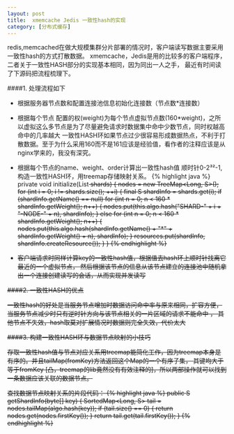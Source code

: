 ```yaml
---
layout: post
title:  xmemcache Jedis 一致性hash的实现
category: [分布式缓存]
---
```


redis,memcached在做大规模集群分片部署的情况时，客户端读写数据主要采用一致性hash的方式打散数据。
xmemcache，Jedis是用的比较多的客户端程序，二者关于一致性HASH部分的实现基本相同，因为同出一人之手，
最近有时间读了下源码把流程梳理下。

####1.	处理流程如下
	
* 根据服务器节点数和配置连接池信息初始化连接数（节点数*连接数）

* 根据每个节点 配置的权(weight)为每个节点虚拟节点数(160*weight)，之所以虚拟这么多节点是为了尽量避免请求时数据集中命中少数节点，同时权越高命中的几率越大
一致性HASH环如果节点过少很容易形成数据热点，不利于打散数据。至于为什么采用160而不是161应该是经验值，看作者的注释应该是从nginx学来的，我没有深究。

* 根据每个节点的name、weight、order计算出一致性hash值 顺时针0-2³²-1,构造一致性HASH环，用treemap存储映射关系。
	{% highlight java %}
	    private void initialize(List<S> shards) {
	        nodes = new TreeMap<Long, S>();
	        for (int i = 0; i != shards.size(); ++i) {
	            final S shardInfo = shards.get(i);
	            if (shardInfo.getName() == null)
	            	for (int n = 0; n < 160 * shardInfo.getWeight(); n++) {
	            		nodes.put(this.algo.hash("SHARD-" + i + "-NODE-" + n), shardInfo);
	            	}
	            else
	            	for (int n = 0; n < 160 * shardInfo.getWeight(); n++) {
	            		nodes.put(this.algo.hash(shardInfo.getName() + "*" + shardInfo.getWeight() + n), shardInfo);
	            	}
	            resources.put(shardInfo, shardInfo.createResource());
	        }
	    }
	{% endhighlight %}
	
* 客户端请求时同样计算key的一致性hash值，根据值去hash环上顺时针找离它最近的一个虚拟节点，
然后根据该节点的信息从该节点建立的连接池中随机拿出一个连接创建读写的会话，从而实现并发读写

####2.	一致性HASH的优点

 一致性hash的好处是当服务节点增加时数据访问命中率与原来相同，扩容方便，当服务节点减少时只有逆时针方向与该节点相关的一片区域的请求不能命中 ，
其他节点不失效，hash取莫对扩展情况时数据则完全失效，代价太大

####3.	构建一致性HASH环与数据节点映射的小技巧

存取一致性hash值与节点对应关系用treemap能简化工作，因为treemap本身是有序的。并且tailMap(fromKey)方法返回这个Map的一个有序子集，
其键均大于等于fromKey [凸，treemap的lib竟然没有有效注释的]，所以两部操作就可以找到一条数据应该关联的数据节点。

查找数据节点映射关系的片段代码：
{% highlight java %}
public S getShardInfo(byte[] key) {
        SortedMap<Long, S> tail = nodes.tailMap(algo.hash(key));
        if (tail.size() == 0) {
            return nodes.get(nodes.firstKey());
        }
        return tail.get(tail.firstKey());
    }
{% endhighlight %}






 